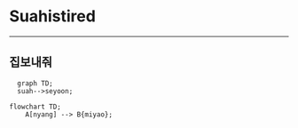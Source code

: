 # Suahistired
-------
## 집보내줘

```mermaid
  graph TD;
  suah-->seyoon;
```  

```mermaid
flowchart TD;
    A[nyang] --> B{miyao};
```    

